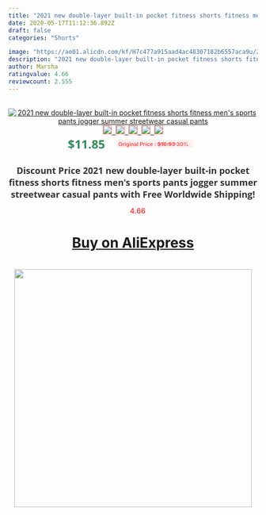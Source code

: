 ```yaml
---
title: "2021 new double-layer built-in pocket fitness shorts fitness men's sports pants jogger summer streetwear casual pants"
date: 2020-05-17T11:12:36.892Z
draft: false
categories: "Shorts"

image: "https://ae01.alicdn.com/kf/H7c477a915aad4ac48307182b6557aca9u/2021-new-double-layer-built-in-pocket-fitness-shorts-fitness-men-s-sports-pants-jogger-summer.jpg"
description: "2021 new double-layer built-in pocket fitness shorts fitness men's sports pants jogger summer streetwear casual pants"
author: Marsha
ratingvalue: 4.66
reviewcount: 2.555
---
```

<br>
<div style="text-align: center;">
<a href="https://s.click.aliexpress.com/e/_APEVbB" target="_blank" rel="nofollow noopener noreferrer"><img alt="2021 new double-layer built-in pocket fitness shorts fitness men's sports pants jogger summer streetwear casual pants" class="magnifier-image" src="https://ae01.alicdn.com/kf/H7c477a915aad4ac48307182b6557aca9u/2021-new-double-layer-built-in-pocket-fitness-shorts-fitness-men-s-sports-pants-jogger-summer.jpg_640x640.jpg">
<br>
<img style="border:1px solid salmon" src="https://ae01.alicdn.com/kf/H7c477a915aad4ac48307182b6557aca9u/2021-new-double-layer-built-in-pocket-fitness-shorts-fitness-men-s-sports-pants-jogger-summer.jpg_120x120.jpg">&nbsp;&nbsp;<img style="border:1px solid salmon" src="https://ae01.alicdn.com/kf/Hf83f6a7c083547dd994d7bf705ef464es/2021-new-double-layer-built-in-pocket-fitness-shorts-fitness-men-s-sports-pants-jogger-summer.jpg_120x120.jpg">&nbsp;&nbsp;<img style="border:1px solid salmon" src="https://ae01.alicdn.com/kf/H18f43cc3bf67407ba301ac0864cb7c3et/2021-new-double-layer-built-in-pocket-fitness-shorts-fitness-men-s-sports-pants-jogger-summer.jpg_120x120.jpg">&nbsp;&nbsp;<img style="border:1px solid salmon" src="https://ae01.alicdn.com/kf/Hb002ec209d69452b82570f2aa08ea9a6i/2021-new-double-layer-built-in-pocket-fitness-shorts-fitness-men-s-sports-pants-jogger-summer.jpg_120x120.jpg">&nbsp;&nbsp;<img style="border:1px solid salmon" src="https://ae01.alicdn.com/kf/H1aa61223bba04953a4a51529c70f44ab2/2021-new-double-layer-built-in-pocket-fitness-shorts-fitness-men-s-sports-pants-jogger-summer.jpg_120x120.jpg"></a></div><br0>
<div style="text-align: center;"><span style="background-color: white; border: 0px; box-sizing: border-box; color: seagreen; display: inline-block; font-family: &quot;open sans&quot; , &quot;arial&quot; , &quot;helvetica&quot; , sans-serif , &quot;heiti&quot;; font-size: 24px; font-stretch: inherit; font-weight: 700; line-height: inherit; margin: 0px 10px 0px 0px; padding: 0px; vertical-align: middle;">$11.85 </span>
<span style="background: rgb(255 , 241 , 241); border-radius: 3px; border: 0px; box-sizing: border-box; color: #ff4747; display: inline-block; font-family: inherit; font-size: 12px; font-stretch: inherit; font-style: inherit; font-variant: inherit; font-weight: 600; line-height: inherit; margin: 0px; padding: 2px 5px; transform: scale(0.9); vertical-align: middle;">Original Price : <b style="text-decoration: line-through;">$16.93 </b> 30%&nbsp;&nbsp;</span></div>
<h1 style="color: #333333; display: inline-block; font-family: &quot;open sans&quot; , &quot;arial&quot; , &quot;helvetica&quot; , sans-serif , &quot;heiti&quot;; font-size: 18px; font-stretch: inherit; font-weight: 700; text-align: center;">Discount Price 2021 new double-layer built-in pocket fitness shorts fitness men's sports pants jogger summer streetwear casual pants with Free Worldwide Shipping!</h1>
<div style="color: #ff4747; text-align: center;">
<img src="https://4.bp.blogspot.com/-M0ZcTcb-5uY/XleCXlxnR4I/AAAAAAAAAEc/OrjgMkXV1oMQFaCRZj5HQwOCBcu3w1FegCPcBGAYYCw/s1600/star.png" style="height: 15px;">&nbsp;<b>4.66</b></div>
<div class="button_cont" align="center"><a class="buynow_a" href="https://s.click.aliexpress.com/e/_APEVbB" target="_blank" rel="nofollow noopener noreferrer"><H1>Buy on AliExpress</H1></a></div><br>
<div class="separator" style="clear: both; text-align: center;">
<img src="https://lh3.googleusercontent.com/-pTy5HemUv9M/XlePHvY0dAI/AAAAAAAAAE4/0nX5iRUoIWY8eMW9Dpxeirr157OZliDIgCLcBGAsYHQ/s1600/badge.gif" width="480">
</div>
